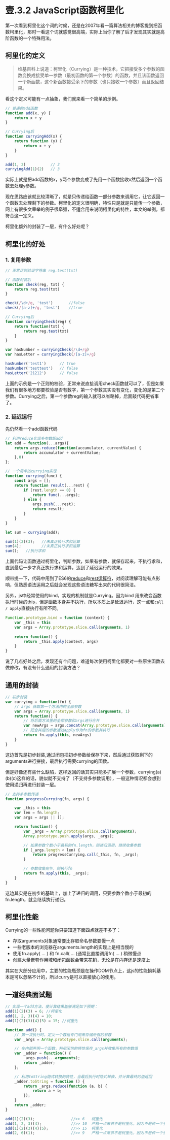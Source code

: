# 壹.3.2 JavaScript函数柯里化

第一次看到柯里化这个词的时候，还是在2007年看一篇算法相关的博客提到把函数柯里化，那时一看这个词就感觉很高端，实际上当你了解了后才发现其实就是高阶函数的一个特殊用法。

## 柯里化的定义

> 维基百科上说道：柯里化（Currying）是一种技术，它把接受多个参数的函数变换成接受单一参数（最初函数的第一个参数）的函数，并且该函数返回一个新函数，这个新函数接受余下的参数（也只接收一个参数）而且返回结果。

看这个定义可能有一点抽象，我们就来看一个简单的示例。

```javascript
// 普通的add函数
function add(x, y) {
    return x + y
}

// Currying后
function curryingAdd(x) {
    return function (y) {
        return x + y
    }
}

add(1, 2)           // 3
curryingAdd(1)(2)   // 3
```

实际上就是把add函数的x，y两个参数变成了先用一个函数接收x然后返回一个函数去处理y参数。

现在思路应该就比较清晰了，就是只传递给函数一部分参数来调用它，让它返回一个函数去处理剩下的参数。柯里化的定义很明确，特性只是就是只能传一个参数，网上有很多文章举的例子很牵强，不适合用来说明柯里化的特性，本文的举例，都符合这一定义。

柯里化额外的封装了一层，有什么好处呢？

## 柯里化的好处

### **1. 复用参数**

```javascript
// 正常正则验证字符串 reg.test(txt)

// 函数封装后
function check(reg, txt) {
    return reg.test(txt)
}

check(/\d+/g, 'test')       //false
check(/[a-z]+/g, 'test')    //true

// Currying后
function curryingCheck(reg) {
    return function(txt) {
        return reg.test(txt)
    }
}

var hasNumber = curryingCheck(/\d+/g)
var hasLetter = curryingCheck(/[a-z]+/g)

hasNumber('test1')      // true
hasNumber('testtest')   // false
hasLetter('21212')      // false
```

上面的示例是一个正则的校验，正常来说直接调用check函数就可以了，但是如果我们有很多地方都要校验是否有数字，第一个参数其实没有变化，变化的是第二个参数。Currying之后，第一个参数reg的输入就可以省略掉，后面敲代码更省事了。

### **2. 延迟运行**

先仍然看一个add函数代码

```javascript
// 利用reduce实现多参数版add
let add = function(...args){
    return args.reduce(function(accumulator, currentValue) {
        return accumulator + currentValue;
    },0)
};

// 一个简单的currying实现
function currying(func) {
    const args = [];
    return function result(...rest) {
        if (rest.length == 0) {
            return func(...args);
        } else {
            args.push(...rest);
            return result;
        }
    }
}

let sum = currying(add);

sum(1)(2)(3);   //未真正执行求和运算
sum(4);         //未真正执行求和运算
sum();   //执行求和
```

上面代码让函数通过柯里化，判断参数，如果有参数，就保存起来，不执行求和，直到最后一步才真正执行求和运算，达到了延迟运行的效果。

顺带提一下，代码中用到了ES6的[reduce](1.2.9.md#yi-2-97-reduce)和[rest运算符](1.2.12.md#rest)，对阅读理解可能有点影响，但熟悉语法运用之后就会发现这些语法糖写出来的代码很简洁。

另外，js中经常使用的bind，实现的机制就是Currying。因为bind 用来改变函数执行时候的this，但是函数本身并不执行，所以本质上是延迟运行，这一点和`call / apply`直接执行有所不同。

```javascript
Function.prototype.bind = function (context) {
    var _this = this
    var args = Array.prototype.slice.call(arguments, 1)
 
    return function() {
        return _this.apply(context, args)
    }
}
```

说了几点好处之后，发现还有个问题，难道每次使用柯里化都要对一些原生函数去做修改，有没有什么通用的封装方法？

## 通用的封装

```javascript
// 初步封装
var currying = function(fn) {
    // args 获取第一个方法内的全部参数
    var args = Array.prototype.slice.call(arguments, 1)
    return function() {
        // 将后面方法里的全部参数和args进行合并
        var newArgs = args.concat(Array.prototype.slice.call(arguments))
        // 把合并后的参数通过apply作为fn的参数并执行
        return fn.apply(this, newArgs)
    }
}
```

这边首先是初步封装,通过闭包把初步参数给保存下来，然后通过获取剩下的arguments进行拼接，最后执行需要currying的函数。

但是好像还有些什么缺陷，这样返回的话其实只能多扩展一个参数，currying\(a\)\(b\)\(c\)这样的话，貌似就不支持了（不支持多参数调用），一般这种情况都会想到使用递归再进行封装一层。

```javascript
// 支持多参数传递
function progressCurrying(fn, args) {

    var _this = this
    var len = fn.length;
    var args = args || [];

    return function() {
        var _args = Array.prototype.slice.call(arguments);
        Array.prototype.push.apply(args, _args);

        // 如果参数个数小于最初的fn.length，则递归调用，继续收集参数
        if (_args.length < len) {
            return progressCurrying.call(_this, fn, _args);
        }

        // 参数收集完毕，则执行fn
        return fn.apply(this, _args);
    }
}
```

这边其实是在初步的基础上，加上了递归的调用，只要参数个数小于最初的fn.length，就会继续执行递归。

## 柯里化性能

Currying的一些性能问题你只要知道下面四点就差不多了：

* 存取arguments对象通常要比存取命名参数要慢一点
* 一些老版本的浏览器在arguments.length的实现上是相当慢的
* 使用fn.apply\( … \) 和 fn.call\( … \)通常比直接调用fn\( … \) 稍微慢点
* 创建大量嵌套作用域和闭包函数会带来花销，无论是在内存还是速度上

其实在大部分应用中，主要的性能瓶颈是在操作DOM节点上，这js的性能损耗基本是可以忽略不计的，所以curry是可以直接放心的使用。

## 一道经典面试题

```javascript
// 实现一个add方法，使计算结果能够满足如下预期：
add(1)(2)(3) = 6; //柯里化
add(1, 2, 3)(4) = 10;
add(1)(2)(3)(4)(5) = 15; //柯里化

function add() {
    // 第一次执行时，定义一个数组专门用来存储所有的参数
    var _args = Array.prototype.slice.call(arguments);

    // 在内部声明一个函数，利用闭包的特性保存_args并收集所有的参数值
    var _adder = function() {
        _args.push(...arguments);
        return _adder;
    };

    // 利用toString隐式转换的特性，当最后执行时隐式转换，并计算最终的值返回
    _adder.toString = function () {
        return _args.reduce(function (a, b) {
            return a + b;
        });
    }
    return _adder;
}

add(1)(2)(3);                //>> 6   柯里化
add(1, 2, 3)(4);             //>> 10  严格一点来讲不是柯里化，因为不是传一个参数
add(1)(2)(3)(4)(5);          //>> 15  柯里化
add(2, 6)(1);                //>> 9   严格一点来讲不是柯里化，因为不是传一个参数
```

